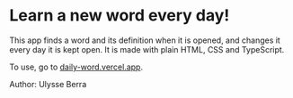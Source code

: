 # Learn a new word every day!

This app finds a word and its definition when it is opened, and changes it every day it is kept open. It is made with plain HTML, CSS and TypeScript.

To use, go to [daily-word.vercel.app](daily-word.vercel.app).

Author: Ulysse Berra
